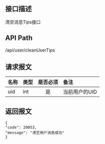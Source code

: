 ## 接口描述
清空消息Tips接口
## API Path
/api/user/cleanUserTips
## 请求报文
|名称         |类型           |是否必须   |备注                                 |
|-------------|:--------------|:---------:|:------------------------------------|
|uid    |int    |是    |当前用户的UID    |
## 返回报文
    {
    "code": 20053,
    "message": "清空用户消息成功"
    }
    
